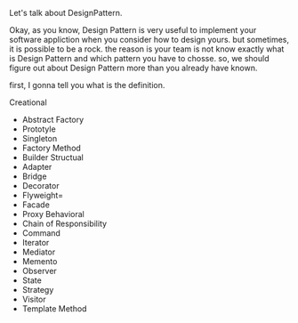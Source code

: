 Let's talk about DesignPattern. 

Okay, as you know, Design Pattern is very useful to implement your software appliction when you consider how to design yours. 
but sometimes, it is possible to be a rock. the reason is your team is not know exactly what is Design Pattern and which pattern you have to chosse.
so, we should figure out about Design Pattern more than you already have known.


first, I gonna tell you what is the definition.


Creational 
 - Abstract Factory
 - Prototyle
 - Singleton
 - Factory Method
 - Builder
Structual
 - Adapter
 - Bridge
 - Decorator
 - Flyweight=
 - Facade
 - Proxy
Behavioral
 - Chain of Responsibility
 - Command
 - Iterator
 - Mediator
 - Memento
 - Observer
 - State
 - Strategy
 - Visitor
 - Template Method
 
 
 


